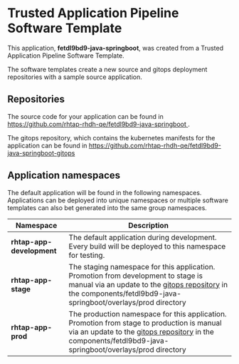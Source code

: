 # Trusted Application Pipeline Software Template

This application, **fetdl9bd9-java-springboot**, was created from a Trusted Application Pipeline Software Template.

The software templates create a new source and gitops deployment repositories with a sample source application. 

## Repositories

The source code for your application can be found in [https://github.com/rhtap-rhdh-qe/fetdl9bd9-java-springboot ](https://github.com/rhtap-rhdh-qe/fetdl9bd9-java-springboot ).
 
The gitops repository, which contains the kubernetes manifests for the application can be found in 
[https://github.com/rhtap-rhdh-qe/fetdl9bd9-java-springboot-gitops ](https://github.com/rhtap-rhdh-qe/fetdl9bd9-java-springboot-gitops ) 

## Application namespaces 

The default application will be found in the following namespaces. Applications can be deployed into unique namespaces or multiple software templates can also bet generated into the same group namespaces.  

|  Namespace   |  Description   |  
| -------- | -------- |   
| **rhtap-app-development** | The default application during development. Every build will be deployed to this namespace for testing. | 
| **rhtap-app-stage** | The staging namespace for this application. Promotion from development to stage is manual via an update to the [gitops repository](https://github.com/rhtap-rhdh-qe/fetdl9bd9-java-springboot-gitops ) in the components/fetdl9bd9-java-springboot/overlays/prod directory |  
| **rhtap-app-prod** | The production namespace for this application. Promotion from stage to production is manual via an update to the [gitops repository](https://github.com/rhtap-rhdh-qe/fetdl9bd9-java-springboot-gitops ) in the components/fetdl9bd9-java-springboot/overlays/prod directory | 